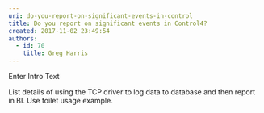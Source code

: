 ```yaml
---
uri: do-you-report-on-significant-events-in-control
title: Do you report on significant events in Control4?
created: 2017-11-02 23:49:54
authors:
  - id: 70
    title: Greg Harris
---
```





<span class='intro'> Enter Intro Text<br> </span>

<p>List details of using the TCP driver to log data to database and then report in BI. Use toilet usage example.<br><br></p>



